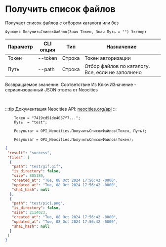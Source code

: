 ﻿---
sidebar_position: 4
---

# Получить список файлов
 Получает список файлов с отбором каталога или без



`Функция ПолучитьСписокФайлов(Знач Токен, Знач Путь = "") Экспорт`

  | Параметр | CLI опция | Тип | Назначение |
  |-|-|-|-|
  | Токен | --token | Строка | Токен авторизации |
  | Путь | --path | Строка | Отбор файлов по каталогу. Все, если не заполнено |

  
  Возвращаемое значение:   Соответствие Из КлючИЗначение - сериализованный JSON ответа от Neocities

<br/>

:::tip
Документация Neocities API: [neocities.org/api](https://neocities.org/api)
:::
<br/>


```bsl title="Пример кода"
    Токен = "7419cd51de4037f7...";
    Путь  = "test";

    Результат = OPI_Neocities.ПолучитьСписокФайлов(Токен, Путь);

    Результат = OPI_Neocities.ПолучитьСписокФайлов(Токен);
```
    



```json title="Результат"
{
 "result": "success",
 "files": [
  {
   "path": "test/gif.gif",
   "is_directory": false,
   "size": 805189,
   "created_at": "Tue, 08 Oct 2024 17:56:42 -0000",
   "updated_at": "Tue, 08 Oct 2024 17:56:42 -0000",
   "sha1_hash": null
  },
  {
   "path": "test/pic1.png",
   "is_directory": false,
   "size": 2114023,
   "created_at": "Tue, 08 Oct 2024 17:56:42 -0000",
   "updated_at": "Tue, 08 Oct 2024 17:56:42 -0000",
   "sha1_hash": null
  }
 ]
}
```
